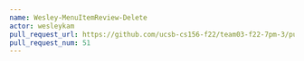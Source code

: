 ```yaml
---
name: Wesley-MenuItemReview-Delete
actor: wesleykam
pull_request_url: https://github.com/ucsb-cs156-f22/team03-f22-7pm-3/pull/51
pull_request_num: 51
---
```

